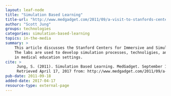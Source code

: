 ```yaml
---
layout: leaf-node
title: "Simulation Based Learning"
title-url: "http://www.medgadget.com/2011/09/a-visit-to-stanfords-center-for-immersive-and-simulation-based-learning.html"
author: "Scott Jung"
groups: technologies
categories: simulation-based-learning
topics: in-the-media
summary: >
    This article discusses the Stanford Centers for Immersive and Simulation Based Learning.
    The labs are used to develop simulation processes, technoligies, and techniques usable
    in medical education settings.
cite: >
     Jung, S. (2011). Simulation Based Learning. MedGadget. September 18, 2011.
     Retrieved April 17, 2017 from: http://www.medgadget.com/2011/09/a-visit-to-stanfords-center-for-immersive-and-simulation-based-learning.html
pub-date: 2011-09-18
added-date: 2017-04-17
resource-type: external-page
---
```

